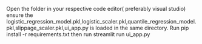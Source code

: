Open the folder in your respective code editor( preferably visual studio) ensure the logistic_regression_model.pkl,logistic_scaler.pkl,quantile_regression_model.pkl,slippage_scaler.pkl,ui_app.py is loaded in the same directory.
Run
pip install -r requirements.txt
then run
streamlit run ui_app.py
